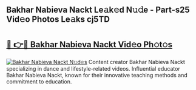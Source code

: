 ## Bakhar Nabieva Nackt Le𝚊k𝚎d N𝚞𝚍e - Part-s25 Vid𝚎o Photos Le𝚊ks cj5TD

# <h2><a href="http://fb80hnz.evod.top/?m=Bakhar+Nabieva+Nackt">🔗 👉🔴 Bakhar Nabieva Nackt Vid𝚎o Ph𝚘t𝚘s</a></h2>

[![Bakhar Nabieva Nackt N𝚞d𝚎s](https://i.imgur.com/8V9OHl7.gif)](http://fb80hnz.evod.top/?m=Bakhar+Nabieva+Nackt)
Content creator Bakhar Nabieva Nackt specializing in dance and lifestyle-related videos. Influential educator Bakhar Nabieva Nackt, known for their innovative teaching methods and commitment to education. 
